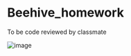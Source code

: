 # Beehive_homework
To be code reviewed by classmate

![image](https://user-images.githubusercontent.com/61527372/89122596-b79b8280-d50b-11ea-8589-9f1c7a54d7a3.png)
